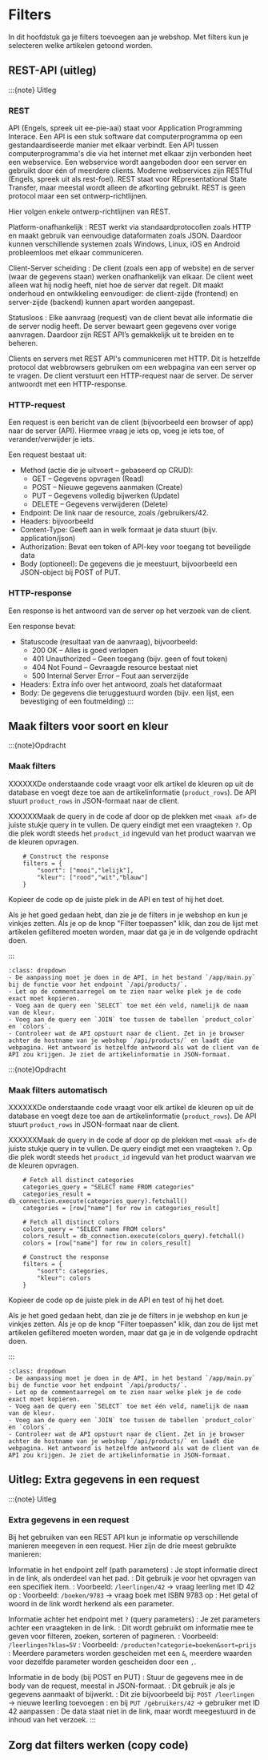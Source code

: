 # Filters
In dit hoofdstuk ga je filters toevoegen aan je webshop. Met filters kun je selecteren welke artikelen getoond worden.

## REST-API (uitleg)

:::{note} Uitleg
### REST

API (Engels, spreek uit ee-pie-aai) staat voor Application Programming Interace. Een API is een stuk software dat computerprogramma op een gestandaardiseerde manier met elkaar verbindt. Een API tussen computerprogramma's die via het internet met elkaar zijn verbonden heet een webservice. Een webservice wordt aangeboden door een server en gebruikt door één of meerdere clients. Moderne webservices zijn RESTful (Engels, spreek uit als rest-foel). REST staat voor REpresentational State Transfer, maar meestal wordt alleen de afkorting gebruikt. REST is geen protocol maar een set ontwerp-richtlijnen.

Hier volgen enkele ontwerp-richtlijnen van REST.

Platform-onafhankelijk
: REST werkt via standaardprotocollen zoals HTTP en maakt gebruik van eenvoudige dataformaten zoals JSON. Daardoor kunnen verschillende systemen zoals Windows, Linux, iOS en Android probleemloos met elkaar communiceren.

Client-Server scheiding
: De client (zoals een app of website) en de server (waar de gegevens staan) werken onafhankelijk van elkaar. De client weet alleen wat hij nodig heeft, niet hoe de server dat regelt. Dit maakt onderhoud en ontwikkeling eenvoudiger: de client-zijde (frontend) en server-zijde (backend) kunnen apart worden aangepast.

Statusloos
: Elke aanvraag (request) van de client bevat alle informatie die de server nodig heeft. De server bewaart geen gegevens over vorige aanvragen. Daardoor zijn REST API’s gemakkelijk uit te breiden en te beheren.

Clients en servers met REST API's communiceren met HTTP. Dit is hetzelfde protocol dat webbrowsers gebruiken om een webpagina van een server op te vragen. De client verstuurt een HTTP-request naar de server. De server antwoordt met een HTTP-response.

### HTTP-request

Een request is een bericht van de client (bijvoorbeeld een browser of app) naar de server (API). Hiermee vraag je iets op, voeg je iets toe, of verander/verwijder je iets.

Een request bestaat uit:

- Method (actie die je uitvoert – gebaseerd op CRUD):
  - GET – Gegevens opvragen (Read)
  - POST – Nieuwe gegevens aanmaken (Create)
  - PUT – Gegevens volledig bijwerken (Update)
  - DELETE – Gegevens verwijderen (Delete)
- Endpoint: De link naar de resource, zoals /gebruikers/42.
- Headers: bijvoorbeeld
 - Content-Type: Geeft aan in welk formaat je data stuurt (bijv. application/json)
 - Authorization: Bevat een token of API-key voor toegang tot beveiligde data
- Body (optioneel): De gegevens die je meestuurt, bijvoorbeeld een JSON-object bij POST of PUT.

### HTTP-response

Een response is het antwoord van de server op het verzoek van de client.

Een response bevat:

- Statuscode (resultaat van de aanvraag), bijvoorbeeld:
  - 200 OK – Alles is goed verlopen
  - 401 Unauthorized – Geen toegang (bijv. geen of fout token)
  - 404 Not Found – Gevraagde resource bestaat niet
  - 500 Internal Server Error – Fout aan serverzijde
- Headers: Extra info over het antwoord, zoals het dataformaat
- Body: De gegevens die teruggestuurd worden (bijv. een lijst, een bevestiging of een foutmelding)
:::

## Maak filters voor soort en kleur

:::{note}Opdracht
### Maak filters 
XXXXXXDe onderstaande code vraagt voor elk artikel de kleuren op uit de database en voegt deze toe aan de artikelinformatie (`product_rows`). De API stuurt `product_rows` in JSON-formaat naar de client. 

XXXXXXMaak de query in de code af door op de plekken met `<maak af>` de juiste stukje query in te vullen. De query eindigt met een vraagteken `?`. Op die plek wordt steeds het `product_id` ingevuld van het product waarvan we de kleuren opvragen.

```{code}python
    # Construct the response
    filters = {
        "soort": ["mooi","lelijk"],
        "kleur": ["rood","wit","blauw"]
    }
```

Kopieer de code op de juiste plek in de API en test of hij het doet.

Als je het goed gedaan hebt, dan zie je de filters in je webshop en kun je vinkjes zetten. Als je op de knop "Filter toepassen" klik, dan zou de lijst met artikelen gefiltered moeten worden, maar dat ga je in de volgende opdracht doen.

:::

```{hint} Tips (XXXXXX)
:class: dropdown
- De aanpassing moet je doen in de API, in het bestand `/app/main.py` bij de functie voor het endpoint `/api/products/`.
- Let op de commentaarregel om te zien naar welke plek je de code exact moet kopieren.
- Voeg aan de query een `SELECT` toe met één veld, namelijk de naam van de kleur.
- Voeg aan de query een `JOIN` toe tussen de tabellen `product_color` en `colors`.
- Controleer wat de API opstuurt naar de client. Zet in je browser achter de hostname van je webshop `/api/products/` en laadt die webpagina. Het antwoord is hetzelfde antwoord als wat de client van de API zou krijgen. Je ziet de artikelinformatie in JSON-formaat.
```

:::{note}Opdracht
### Maak filters automatisch
XXXXXXDe onderstaande code vraagt voor elk artikel de kleuren op uit de database en voegt deze toe aan de artikelinformatie (`product_rows`). De API stuurt `product_rows` in JSON-formaat naar de client. 

XXXXXXMaak de query in de code af door op de plekken met `<maak af>` de juiste stukje query in te vullen. De query eindigt met een vraagteken `?`. Op die plek wordt steeds het `product_id` ingevuld van het product waarvan we de kleuren opvragen.

```{code}python
    # Fetch all distinct categories
    categories_query = "SELECT name FROM categories"
    categories_result = db_connection.execute(categories_query).fetchall()
    categories = [row["name"] for row in categories_result]

    # Fetch all distinct colors
    colors_query = "SELECT name FROM colors"
    colors_result = db_connection.execute(colors_query).fetchall()
    colors = [row["name"] for row in colors_result]

    # Construct the response
    filters = {
        "soort": categories,
        "kleur": colors
    }
```

Kopieer de code op de juiste plek in de API en test of hij het doet.

Als je het goed gedaan hebt, dan zie je de filters in je webshop en kun je vinkjes zetten. Als je op de knop "Filter toepassen" klik, dan zou de lijst met artikelen gefiltered moeten worden, maar dat ga je in de volgende opdracht doen.

:::

```{hint} Tips (XXXXXX)
:class: dropdown
- De aanpassing moet je doen in de API, in het bestand `/app/main.py` bij de functie voor het endpoint `/api/products/`.
- Let op de commentaarregel om te zien naar welke plek je de code exact moet kopieren.
- Voeg aan de query een `SELECT` toe met één veld, namelijk de naam van de kleur.
- Voeg aan de query een `JOIN` toe tussen de tabellen `product_color` en `colors`.
- Controleer wat de API opstuurt naar de client. Zet in je browser achter de hostname van je webshop `/api/products/` en laadt die webpagina. Het antwoord is hetzelfde antwoord als wat de client van de API zou krijgen. Je ziet de artikelinformatie in JSON-formaat.
```

## Uitleg: Extra gegevens in een request

:::{note} Uitleg
### Extra gegevens in een request

Bij het gebruiken van een REST API kun je informatie op verschillende manieren meegeven in een request. Hier zijn de drie meest gebruikte manieren:

Informatie in het endpoint zelf (path parameters)
: Je stopt informatie direct in de link, als onderdeel van het pad.
: Dit gebruik je voor het opvragen van een specifiek item.
: Voorbeeld: `/leerlingen/42` → vraag leerling met ID 42 op
: Voorbeeld: `/boeken/9783` → vraag boek met ISBN 9783 op
: Het getal of woord in de link wordt herkend als een parameter.

Informatie achter het endpoint met `?` (query parameters)
: Je zet parameters achter een vraagteken in de link.
: Dit wordt gebruikt om informatie mee te geven voor filteren, zoeken, sorteren of pagineren.
: Voorbeeld: `/leerlingen?klas=5V`
: Voorbeeld: `/producten?categorie=boeken&sort=prijs`
: Meerdere parameters worden gescheiden met een `&`, meerdere waarden voor dezelfde parameter worden gescheiden door een `,`.

Informatie in de body (bij POST en PUT)
: Stuur de gegevens mee in de body van de request, meestal in JSON-formaat.
: Dit gebruik je als je gegevens aanmaakt of bijwerkt.
: Dit zie bijvoorbeeld bij: `POST /leerlingen` → nieuwe leerling toevoegen
: en bij `PUT /gebruikers/42` → gebruiker met ID 42 aanpassen
: De data staat niet in de link, maar wordt meegestuurd in de inhoud van het verzoek.
:::

## Zorg dat filters werken (copy code)
